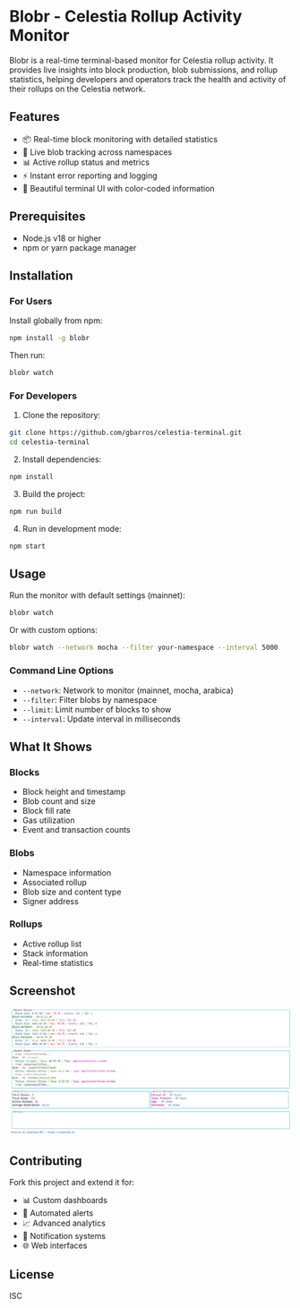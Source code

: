 # Blobr - Celestia Rollup Activity Monitor

Blobr is a real-time terminal-based monitor for Celestia rollup activity. It provides live insights into block production, blob submissions, and rollup statistics, helping developers and operators track the health and activity of their rollups on the Celestia network.

## Features

- 📦 Real-time block monitoring with detailed statistics
- 🔄 Live blob tracking across namespaces
- 📊 Active rollup status and metrics
- ⚡ Instant error reporting and logging
- 🎨 Beautiful terminal UI with color-coded information

## Prerequisites

- Node.js v18 or higher
- npm or yarn package manager

## Installation

### For Users
Install globally from npm:
```bash
npm install -g blobr
```

Then run:
```bash
blobr watch
```

### For Developers
1. Clone the repository:
```bash
git clone https://github.com/gbarros/celestia-terminal.git
cd celestia-terminal
```

2. Install dependencies:
```bash
npm install
```

3. Build the project:
```bash
npm run build
```

4. Run in development mode:
```bash
npm start
```

## Usage

Run the monitor with default settings (mainnet):
```bash
blobr watch
```

Or with custom options:
```bash
blobr watch --network mocha --filter your-namespace --interval 5000
```

### Command Line Options

- `--network`: Network to monitor (mainnet, mocha, arabica)
- `--filter`: Filter blobs by namespace
- `--limit`: Limit number of blocks to show
- `--interval`: Update interval in milliseconds

## What It Shows

### Blocks
- Block height and timestamp
- Blob count and size
- Block fill rate
- Gas utilization
- Event and transaction counts

### Blobs
- Namespace information
- Associated rollup
- Blob size and content type
- Signer address

### Rollups
- Active rollup list
- Stack information
- Real-time statistics

## Screenshot

![Blobr Terminal UI](./assets/terminal.png)

## Contributing

Fork this project and extend it for:
- 📊 Custom dashboards
- 🤖 Automated alerts
- 📈 Advanced analytics
- 🔔 Notification systems
- 🌐 Web interfaces

## License

ISC

